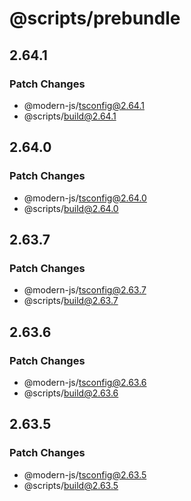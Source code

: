 # @scripts/prebundle

## 2.64.1

### Patch Changes

- @modern-js/tsconfig@2.64.1
- @scripts/build@2.64.1

## 2.64.0

### Patch Changes

- @modern-js/tsconfig@2.64.0
- @scripts/build@2.64.0

## 2.63.7

### Patch Changes

- @modern-js/tsconfig@2.63.7
- @scripts/build@2.63.7

## 2.63.6

### Patch Changes

- @modern-js/tsconfig@2.63.6
- @scripts/build@2.63.6

## 2.63.5

### Patch Changes

- @modern-js/tsconfig@2.63.5
- @scripts/build@2.63.5
